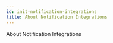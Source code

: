 ```yaml
---
id: init-notification-integrations
title: About Notification Integrations
---
```


About Notification Integrations
